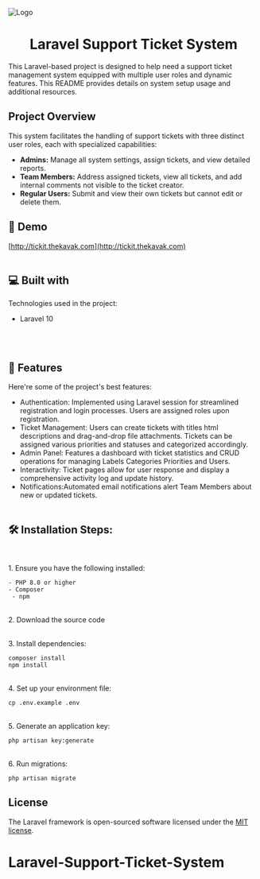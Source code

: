 
![Logo](path/to/your/logo.png)



<h1 align="center" id="title">Laravel Support Ticket System</h1>

<p id="description">This Laravel-based project is designed to help need a support ticket management system equipped with multiple user roles and dynamic features. This README provides details on system setup usage and additional resources.</p>

## Project Overview

This system facilitates the handling of support tickets with three distinct user roles, each with specialized capabilities:

- **Admins:** Manage all system settings, assign tickets, and view detailed reports.
- **Team Members:** Address assigned tickets, view all tickets, and add internal comments not visible to the ticket creator.
- **Regular Users:** Submit and view their own tickets but cannot edit or delete them.

<h2>🚀 Demo</h2>

[http://tickit.thekavak.com](http://tickit.thekavak.com)
<br><br>
 <h2>💻 Built with</h2>

Technologies used in the project:

*   Laravel 10
  
<br><br>
<h2>🧐 Features</h2>

Here're some of the project's best features:

*   Authentication: Implemented using Laravel session for streamlined registration and login processes. Users are assigned roles upon registration.
*   Ticket Management: Users can create tickets with titles html descriptions and drag-and-drop file attachments. Tickets can be assigned various priorities and statuses and categorized accordingly.
*   Admin Panel: Features a dashboard with ticket statistics and CRUD operations for managing Labels Categories Priorities and Users.
*   Interactivity: Ticket pages allow for user response and display a comprehensive activity log and update history.
*   Notifications:Automated email notifications alert Team Members about new or updated tickets.
<br><br>
<h2>🛠️ Installation Steps:</h2>
<br>
<p>1. Ensure you have the following installed:</p>

```
- PHP 8.0 or higher
- Composer
 - npm
```
<p><br>2. Download the source code</p>

<p><br>3. Install dependencies:</p>

```
composer install 
npm install
```

<p><br>4. Set up your environment file:</p>

```
cp .env.example .env
```

<p><br>5. Generate an application key:</p>

```
php artisan key:generate
```

<p><br>6. Run migrations:</p>

```
php artisan migrate
```

  
  
## License

The Laravel framework is open-sourced software licensed under the [MIT license](https://opensource.org/licenses/MIT).
# Laravel-Support-Ticket-System
